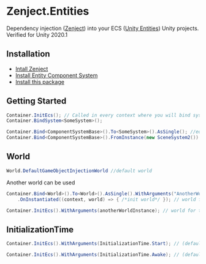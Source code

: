 # Zenject.Entities
Dependency injection ([Zenject](https://github.com/modesttree/zenject)) into your ECS  ([Unity Entities](https://docs.unity3d.com/Packages/com.unity.entities@0.17/manual/index.html)) Unity projects.
Verified for Unity 2020.1

  ## Installation

- [Intall Zenject](https://github.com/modesttree/Zenject#installation)
- [Install Entity Component System](https://docs.unity3d.com/Packages/com.unity.entities@0.17/manual/install_setup.html)
- [Install this package](https://docs.unity3d.com/Manual/upm-ui-giturl.html)
## Getting Started

```csharp
Container.InitEcs(); // Called in every context where you will bind systems
Container.BindSystem<SomeSystem>();
```

```csharp
Container.Bind<ComponentSystemBase>().To<SomeSystem>().AsSingle(); //equels Container.BindSystem<SomeSystem>()
Container.Bind<ComponentSystemBase>().FromInstance(new SceneSystem2()).AsSingle();
```
## World
```csharp
World.DefaultGameObjectInjectionWorld //default world
```
Another world can be used
```csharp
Container.Bind<World>().To<World>().AsSingle().WithArguments("AnotherWorld", WorldFlags.Game)  
    .OnInstantiated((context, world) => { /*init world*/ }); // world for this and all children contexts
```
```csharp
Container.InitEcs().WithArguments(anotherWorldInstance); // world for this contexts
```
## InitializationTime
```csharp
Container.InitEcs().WithArguments(InitializationTime.Start); // (default) systems will be created on context.Start()
```
```csharp
Container.InitEcs().WithArguments(InitializationTime.Awake); // (default) systems will be created on context.Awake()
